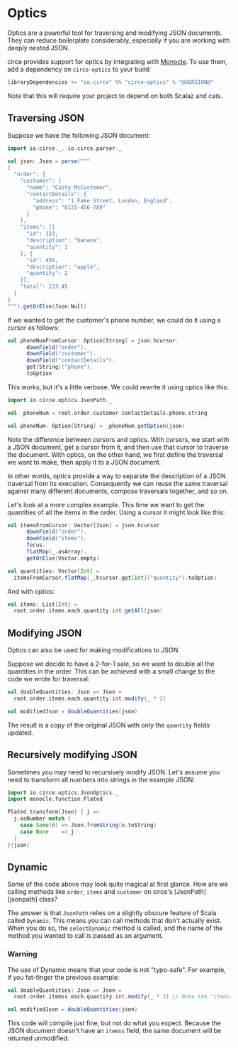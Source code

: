 Optics
======

Optics are a powerful tool for traversing and modifying JSON documents. They can reduce boilerplate
considerably, especially if you are working with deeply nested JSON.

circe provides support for optics by integrating with [Monocle](https://julien-truffaut.github.io/Monocle/). To use them, add a
dependency on `circe-optics` to your build:

```scala
libraryDependencies += "io.circe" %% "circe-optics" % "@VERSION@"
```

Note that this will require your project to depend on both Scalaz and cats.

## Traversing JSON

Suppose we have the following JSON document:

```scala mdoc:silent
import io.circe._, io.circe.parser._

val json: Json = parse("""
{
  "order": {
    "customer": {
      "name": "Custy McCustomer",
      "contactDetails": {
        "address": "1 Fake Street, London, England",
        "phone": "0123-456-789"
      }
    },
    "items": [{
      "id": 123,
      "description": "banana",
      "quantity": 1
    }, {
      "id": 456,
      "description": "apple",
      "quantity": 2
    }],
    "total": 123.45
  }
}
""").getOrElse(Json.Null)
```

If we wanted to get the customer's phone number, we could do it using a cursor as follows:

```scala mdoc
val phoneNumFromCursor: Option[String] = json.hcursor.
      downField("order").
      downField("customer").
      downField("contactDetails").
      get[String]("phone").
      toOption
```

This works, but it's a little verbose. We could rewrite it using optics like this:

```scala mdoc
import io.circe.optics.JsonPath._

val _phoneNum = root.order.customer.contactDetails.phone.string

val phoneNum: Option[String] = _phoneNum.getOption(json)
```

Note the difference between cursors and optics. With cursors, we start with a JSON document, get a
cursor from it, and then use that cursor to traverse the document. With optics, on the other hand,
we first define the traversal we want to make, then apply it to a JSON document.

In other words, optics provide a way to separate the description of a JSON traversal from its
execution. Consequently we can reuse the same traversal against many different documents, compose
traversals together, and so on.

Let's look at a more complex example. This time we want to get the quantities of all the
items in the order. Using a cursor it might look like this:

```scala mdoc
val itemsFromCursor: Vector[Json] = json.hcursor.
      downField("order").
      downField("items").
      focus.
      flatMap(_.asArray).
      getOrElse(Vector.empty)

val quantities: Vector[Int] =
  itemsFromCursor.flatMap(_.hcursor.get[Int]("quantity").toOption)
```

And with optics:

```scala mdoc
val items: List[Int] =
  root.order.items.each.quantity.int.getAll(json)
```

## Modifying JSON

Optics can also be used for making modifications to JSON.

Suppose we decide to have a 2-for-1 sale, so we want to double all the quantities in the order. This
can be achieved with a small change to the code we wrote for traversal:

```scala mdoc
val doubleQuantities: Json => Json =
  root.order.items.each.quantity.int.modify(_ * 2)

val modifiedJson = doubleQuantities(json)
```

The result is a copy of the original JSON with only the `quantity` fields updated.

## Recursively modifying JSON

Sometimes you may need to recursively modify JSON. Let's assume you need to transform all numbers into
strings in the example JSON:

```scala mdoc
import io.circe.optics.JsonOptics._
import monocle.function.Plated

Plated.transform[Json] { j =>
  j.asNumber match {
    case Some(n) => Json.fromString(n.toString)
    case None    => j
  }
}(json)
```

## Dynamic

Some of the code above may look quite magical at first glance. How are we calling methods like
`order`, `items` and `customer` on circe's [JsonPath][jsonpath] class?

The answer is that `JsonPath` relies on a slightly obscure feature of Scala called `Dynamic`. This
means you can call methods that don't actually exist. When you do so, the `selectDynamic` method is
called, and the name of the method you wanted to call is passed as an argument.

### Warning

The use of Dynamic means that your code is not "typo-safe". For example, if you fat-finger the previous
example:

```scala
val doubleQuantities: Json => Json =
  root.order.itemss.each.quantity.int.modify(_ * 2) // Note the "itemss" typo

val modifiedJson = doubleQuantities(json)
```

This code will compile just fine, but not do what you expect. Because the JSON document doesn't have
an `itemss` field, the same document will be returned unmodified.

